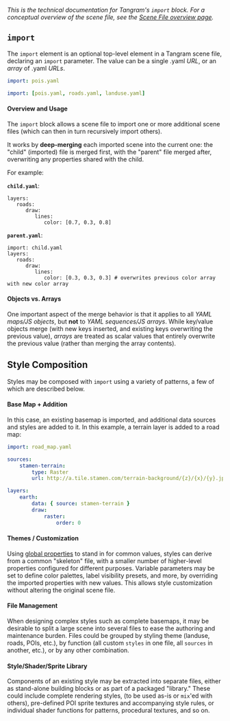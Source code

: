 *This is the technical documentation for Tangram's `import` block. For a conceptual overview of the scene file, see the [Scene File overview page](../Overviews/Scene-File.md).*

## `import`

The `import` element is an optional top-level element in a Tangram scene file, declaring an `import` parameter. The value can be a single .yaml _URL_, or an _array_ of .yaml _URLs_.

```yaml
import: pois.yaml
```

```yaml
import: [pois.yaml, roads.yaml, landuse.yaml]
```

#### Overview and Usage

The `import` block allows a scene file to import one or more additional scene files (which can then in turn recursively import others).

It works by **deep-merging** each imported scene into the current one: the "child" (imported) file is merged first, with the "parent" file merged after, overwriting any properties shared with the child.

For example:

**`child.yaml`**:
```
layers:
   roads:
      draw:
         lines:
            color: [0.7, 0.3, 0.8]
```

**`parent.yaml`**:
```
import: child.yaml
layers:
   roads:
      draw:
         lines:
            color: [0.3, 0.3, 0.3] # overwrites previous color array with new color array
```

#### Objects vs. Arrays
One important aspect of the merge behavior is that it applies to all *YAML maps/JS objects*, but **not** to *YAML sequences/JS arrays*. While key/value objects merge (with new keys inserted, and existing keys overwriting the previous value), _arrays_ are treated as scalar values that entirely overwrite the previous value (rather than merging the array contents).

## Style Composition

Styles may be composed with `import` using a variety of patterns, a few of which are described below.

#### Base Map + Addition
In this case, an existing basemap is imported, and additional data sources and styles are added to it. In this example, a terrain layer is added to a road map:

```yaml
import: road_map.yaml

sources:
    stamen-terrain:
        type: Raster
        url: http://a.tile.stamen.com/terrain-background/{z}/{x}/{y}.jpg

layers:
    earth:
        data: { source: stamen-terrain }
        draw:
            raster:
                order: 0
```

#### Themes / Customization

Using [global properties](global.md) to stand in for common values, styles can derive from a common "skeleton" file, with a smaller number of higher-level properties configured for different purposes. Variable parameters may be set to define color palettes, label visibility presets, and more, by overriding the imported properties with new values. This allows style customization without altering the original scene file.

#### File Management

When designing complex styles such as complete basemaps, it may be desirable to split a large scene into several files to ease the authoring and maintenance burden. Files could be grouped by styling theme (landuse, roads, POIs, etc.), by function (all custom `styles` in one file, all `sources` in another, etc.), or by any other combination.

#### Style/Shader/Sprite Library

Components of an existing style may be extracted into separate files, either as stand-alone building blocks or as part of a packaged "library." These could include complete rendering styles, (to be used as-is or `mix`'ed with others), pre-defined POI sprite textures and accompanying style rules, or individual shader functions for patterns, procedural textures, and so on.
